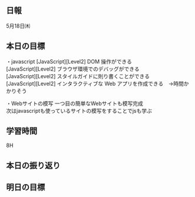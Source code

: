 ## 日報
5月18日㈭

## 本日の目標
・javascript [JavaScript][Level2] DOM 操作ができる  
[JavaScript][Level2] ブラウザ環境でのデバッグができる  
[JavaScript][Level2] スタイルガイドに則り書くことができる  
[JavaScript][Level2] インタラクティブな Web アプリを作成できる　→時間かかりそう  

・Webサイトの模写 
  一つ目の簡単なWebサイトも模写完成  
  次はjavascriptも使っているサイトの模写をすることでjsも学ぶ
  
  ## 学習時間
  8H
  
  ## 本日の振り返り
  
  ## 明日の目標
  
